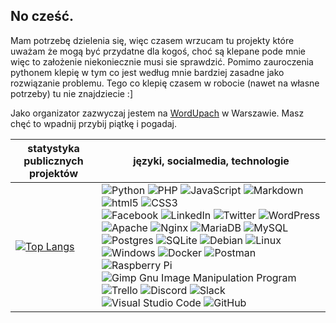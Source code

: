 ## No cześć.

Mam potrzebę dzielenia się, więc czasem wrzucam tu projekty które uważam że mogą być przydatne dla kogoś, choć są klepane pode mnie więc to założenie niekoniecznie musi sie sprawdzić. Pomimo zauroczenia pythonem klepię w tym co jest według mnie bardziej zasadne jako rozwiązanie problemu. Tego co klepię czasem w robocie (nawet na własne potrzeby) tu nie znajdziecie :]

Jako organizator zazwyczaj jestem na [WordUpach](https://wordup.waw.pl "Strona warszawskiego WordUpa") w Warszawie. Masz chęć to wpadnij przybij piątkę i pogadaj.



| statystyka publicznych projektów | języki, socialmedia, technologie |
| --- | --- |
| [![Top Langs](https://github-readme-stats.vercel.app/api/top-langs/?username=bibliotekarz&layout=compact)](https://github.com/bibliotekarz/github-readme-stats) | ![Python](https://img.shields.io/badge/-3670A0?style=for-the-badge&logo=python&logoColor=ffdd54) ![PHP](https://img.shields.io/badge/-%23777BB4.svg?style=for-the-badge&logo=php&logoColor=white) ![JavaScript](https://img.shields.io/badge/-%23323330.svg?style=for-the-badge&logo=javascript&logoColor=%23F7DF1E) ![Markdown](https://img.shields.io/badge/-%23000000.svg?style=for-the-badge&logo=markdown&logoColor=white) ![html5](https://img.shields.io/badge/-%23E34F26.svg?style=for-the-badge&logo=html5&logoColor=white) ![CSS3](https://img.shields.io/badge/-%231572B6.svg?style=for-the-badge&logo=css3&logoColor=white) <br> ![Facebook](https://img.shields.io/badge/bibliotekarz-%231877F2.svg?style=for-the-badge&logo=Facebook&logoColor=white) ![LinkedIn](https://img.shields.io/badge/bibliotekarz-%230077B5.svg?style=for-the-badge&logo=linkedin&logoColor=white) ![Twitter](https://img.shields.io/badge/bibliotekarz-%231DA1F2.svg?style=for-the-badge&logo=Twitter&logoColor=white) ![WordPress](https://img.shields.io/badge/bibliotekarz-%23117AC9.svg?style=for-the-badge&logo=WordPress&logoColor=white) <br> ![Apache](https://img.shields.io/badge/-%23D42029.svg?style=for-the-badge&logo=apache&logoColor=white) ![Nginx](https://img.shields.io/badge/-%23009639.svg?style=for-the-badge&logo=nginx&logoColor=white) ![MariaDB](https://img.shields.io/badge/-003545?style=for-the-badge&logo=mariadb&logoColor=white) ![MySQL](https://img.shields.io/badge/-%2300f.svg?style=for-the-badge&logo=mysql&logoColor=white) ![Postgres](https://img.shields.io/badge/-%23316192.svg?style=for-the-badge&logo=postgresql&logoColor=white) ![SQLite](https://img.shields.io/badge/-%2307405e.svg?style=for-the-badge&logo=sqlite&logoColor=white) ![Debian](https://img.shields.io/badge/-D70A53?style=for-the-badge&logo=debian&logoColor=white) ![Linux](https://img.shields.io/badge/-FCC624?style=for-the-badge&logo=linux&logoColor=black) ![Windows](https://img.shields.io/badge/-0078D6?style=for-the-badge&logo=windows&logoColor=white) ![Docker](https://img.shields.io/badge/-%230db7ed.svg?style=for-the-badge&logo=docker&logoColor=white) ![Postman](https://img.shields.io/badge/-FF6C37?style=for-the-badge&logo=postman&logoColor=white) ![Raspberry Pi](https://img.shields.io/badge/--C51A4A?style=for-the-badge&logo=Raspberry-Pi) ![Gimp Gnu Image Manipulation Program](https://img.shields.io/badge/-657D8B?style=for-the-badge&logo=gimp&logoColor=FFFFFF) ![Trello](https://img.shields.io/badge/-%23026AA7.svg?style=for-the-badge&logo=Trello&logoColor=white)  ![Discord](https://img.shields.io/badge/-%237289DA.svg?style=for-the-badge&logo=discord&logoColor=white) ![Slack](https://img.shields.io/badge/-4A154B?style=for-the-badge&logo=slack&logoColor=white) ![Visual Studio Code](https://img.shields.io/badge/-0078d7.svg?style=for-the-badge&logo=visual-studio-code&logoColor=white) ![GitHub](https://img.shields.io/badge/-%23121011.svg?style=for-the-badge&logo=github&logoColor=white)|


<!--
**bibliotekarz/bibliotekarz** is a ✨ _special_ ✨ repository because its `README.md` (this file) appears on your GitHub profile.

Here are some ideas to get you started:

- 🔭 I’m currently working on ...
- 🌱 I’m currently learning ...
- 👯 I’m looking to collaborate on ...
- 🤔 I’m looking for help with ...
- 💬 Ask me about ...
- 📫 How to reach me: ...
- 😄 Pronouns: ...
- ⚡ Fun fact: ...
-->
